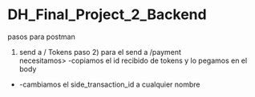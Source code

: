 # DH_Final_Project_2_Backend
pasos para postman
1) send a
 / Tokens 
paso 2) para el send a
 /payment     
necesitamos>
-copiamos el id recibido de tokens y lo pegamos en el body
+ -cambiamos el side_transaction_id a cualquier nombre
